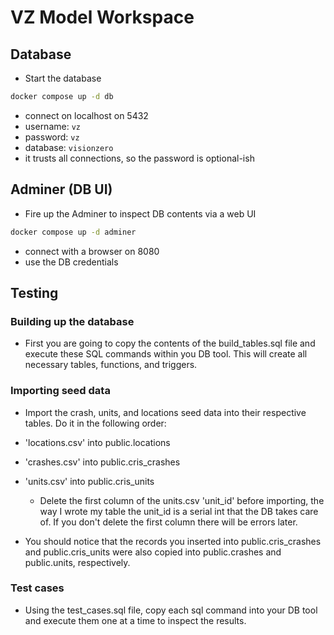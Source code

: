 # VZ Model Workspace

## Database

- Start the database

```bash
docker compose up -d db
```

- connect on localhost on 5432
- username: `vz`
- password: `vz`
- database: `visionzero`
- it trusts all connections, so the password is optional-ish

## Adminer (DB UI)

- Fire up the Adminer to inspect DB contents via a web UI

```bash
docker compose up -d adminer
```

- connect with a browser on 8080
- use the DB credentials

## Testing

### Building up the database

- First you are going to copy the contents of the build_tables.sql file and execute these SQL commands within you DB tool. This will create all necessary tables, functions, and triggers.

### Importing seed data

- Import the crash, units, and locations seed data into their respective tables. Do it in the following order:

- 'locations.csv' into public.locations
- 'crashes.csv' into public.cris_crashes
- 'units.csv' into public.cris_units

  - Delete the first column of the units.csv 'unit_id' before importing, the way I wrote my table the unit_id is a serial int that the DB takes care of. If you don't delete the first column there will be errors later.

- You should notice that the records you inserted into public.cris_crashes and public.cris_units were also copied into public.crashes and public.units, respectively.

### Test cases

- Using the test_cases.sql file, copy each sql command into your DB tool and execute them one at a time to inspect the results.
